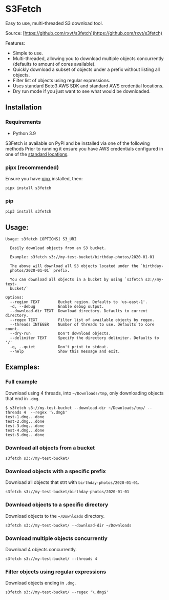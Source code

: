 # S3Fetch

Easy to use, multi-threaded S3 download tool.

Source: [https://github.com/rxvt/s3fetch](https://github.com/rxvt/s3fetch)

Features:

- Simple to use.
- Multi-threaded, allowing you to download multiple objects concurrently (defaults to amount of cores available).
- Quickly download a subset of objects under a prefix without listing all objects.
- Filter list of objects using regular expressions.
- Uses standard Boto3 AWS SDK and standard AWS credential locations.
- Dry run mode if you just want to see what would be downloaded.

## Installation

### Requirements

- Python 3.9

S3Fetch is available on PyPi and be installed via one of the following methods Prior to running it ensure you have AWS credentials configured in one of the [standard locations](https://docs.aws.amazon.com/cli/latest/userguide/cli-configure-files.html#cli-configure-files-where).

### pipx (recommended)

Ensure you have [pipx](https://pypi.org/project/pipx/) installed, then:

`pipx install s3fetch`


### pip

`pip3 install s3fetch`


## Usage:

```
Usage: s3fetch [OPTIONS] S3_URI

  Easily download objects from an S3 bucket.

  Example: s3fetch s3://my-test-bucket/birthday-photos/2020-01-01

  The above will download all S3 objects located under the `birthday-
  photos/2020-01-01` prefix.

  You can download all objects in a bucket by using `s3fetch s3://my-test-
  bucket/`

Options:
  --region TEXT        Bucket region. Defaults to 'us-east-1'.
  -d, --debug          Enable debug output.
  --download-dir TEXT  Download directory. Defaults to current directory.
  --regex TEXT         Filter list of available objects by regex.
  --threads INTEGER    Number of threads to use. Defaults to core count.
  --dry-run            Don't download objects.
  --delimiter TEXT     Specify the directory delimiter. Defaults to '/'
  -q, --quiet          Don't print to stdout.
  --help               Show this message and exit.
```

## Examples:

### Full example

Download using 4 threads, into `~/Downloads/tmp`, only downloading objects that end in `.dmg`.

```
$ s3fetch s3://my-test-bucket --download-dir ~/Downloads/tmp/ --threads 4  --regex '\.dmg$'
test-1.dmg...done
test-2.dmg...done
test-3.dmg...done
test-4.dmg...done
test-5.dmg...done
```

### Download all objects from a bucket

```
s3fetch s3://my-test-bucket/
```

### Download objects with a specific prefix 

Download all objects that strt with `birthday-photos/2020-01-01`.
```
s3fetch s3://my-test-bucket/birthday-photos/2020-01-01
```

### Download objects to a specific directory

Download objects to the `~/Downloads` directory.
```
s3fetch s3://my-test-bucket/ --download-dir ~/Downloads
```

### Download multiple objects concurrently

Download 4 objects concurrently.
```
s3fetch s3://my-test-bucket/ --threads 4
```

### Filter objects using regular expressions

Download objects ending in `.dmg`.
```
s3fetch s3://my-test-bucket/ --regex '\.dmg$'
```

